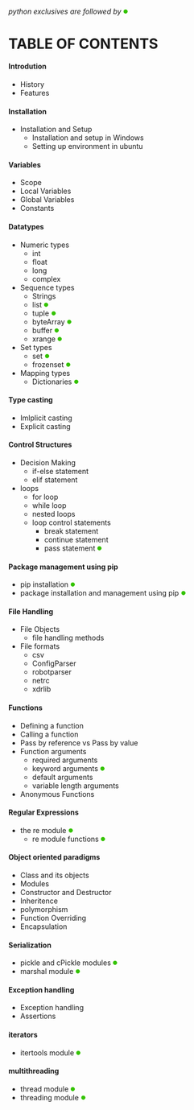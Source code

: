 ###### python exclusives are followed by <img src='../assets/green.png' style='width:10px'>
# TABLE OF CONTENTS
#### Introdution
- History
- Features

#### Installation
- Installation and Setup
  - Installation and setup in Windows
  - Setting up environment in ubuntu

#### Variables
- Scope
- Local Variables
- Global Variables
- Constants

#### Datatypes
- Numeric types
  - int
  - float
  - long
  - complex
- Sequence types
  - Strings
  - list <img src='../assets/green.png' style='width:10px'>
  - tuple <img src='../assets/green.png' style='width:10px'>
  - byteArray <img src='../assets/green.png' style='width:10px'>
  - buffer <img src='../assets/green.png' style='width:10px'>
  - xrange <img src='../assets/green.png' style='width:10px'>
- Set types
  - set <img src='../assets/green.png' style='width:10px'>
  - frozenset <img src='../assets/green.png' style='width:10px'>
- Mapping types
  - Dictionaries <img src='../assets/green.png' style='width:10px'>

#### Type casting
- Imlplicit casting
- Explicit casting

#### Control Structures
- Decision Making
  - if-else statement
  - elif statement
- loops
  - for loop
  - while loop
  - nested loops
  - loop control statements
    - break statement
    - continue statement
    - pass statement <img src='../assets/green.png' style='width:10px'>

#### Package management using pip
- pip installation <img src='../assets/green.png' style='width:10px'>
- package installation and management using pip <img src='../assets/green.png' style='width:10px'>

#### File Handling
- File Objects
  - file handling methods
- File formats
  - csv
  - ConfigParser
  - robotparser
  - netrc
  - xdrlib

#### Functions
- Defining a function
- Calling a function
- Pass by reference vs Pass by value
- Function arguments
  - required arguments
  - keyword arguments <img src='../assets/green.png' style='width:10px'>
  - default arguments
  - variable length arguments
- Anonymous Functions

#### Regular Expressions
- the re module <img src='../assets/green.png' style='width:10px'>
  - re module functions <img src='../assets/green.png' style='width:10px'>

#### Object oriented paradigms
- Class and its objects
- Modules
- Constructor and Destructor
- Inheritence
- polymorphism
- Function Overriding
- Encapsulation

#### Serialization
- pickle and cPickle modules <img src='../assets/green.png' style='width:10px'>
- marshal module <img src='../assets/green.png' style='width:10px'>

#### Exception handling
- Exception handling
- Assertions

#### iterators
- itertools module <img src='../assets/green.png' style='width:10px'>

#### multithreading
- thread module <img src='../assets/green.png' style='width:10px'>
- threading module <img src='../assets/green.png' style='width:10px'>
